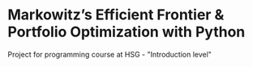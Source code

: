 # Markowitz’s Efficient Frontier & Portfolio Optimization with Python
Project for programming course at HSG - "Introduction level"


